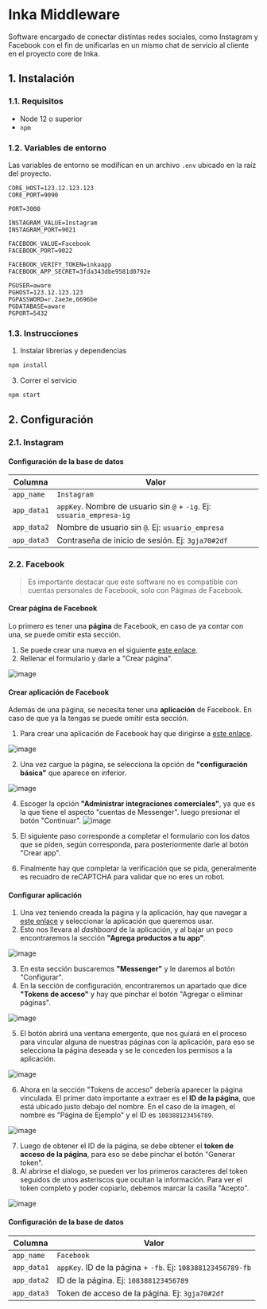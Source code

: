 # Inka Middleware

Software encargado de conectar distintas redes sociales, como Instagram y Facebook con el fin de unificarlas en un mismo chat de servicio al cliente en el proyecto core de Inka.

## 1. Instalación

### 1.1. Requisitos
- Node 12 o superior
- `npm`

### 1.2. Variables de entorno
Las variables de entorno se modifican en un archivo `.env` ubicado en la raíz del proyecto.
```
CORE_HOST=123.12.123.123
CORE_PORT=9090

PORT=3000

INSTAGRAM_VALUE=Instagram
INSTAGRAM_PORT=9021

FACEBOOK_VALUE=Facebook
FACEBOOK_PORT=9022

FACEBOOK_VERIFY_TOKEN=inkaapp
FACEBOOK_APP_SECRET=3fda343dbe9581d0792e

PGUSER=aware
PGHOST=123.12.123.123
PGPASSWORD=r.2ae3e,6696be
PGDATABASE=aware
PGPORT=5432

```

### 1.3. Instrucciones

1. Instalar librerías y dependencias
```bash
npm install
```

3. Correr el servicio
```bash
npm start
```

## 2. Configuración

### 2.1. Instagram

#### Configuración de la base de datos

| Columna | Valor |
|--|--|
| `app_name` | `Instagram` |
| `app_data1` | `appKey`. Nombre de usuario sin `@` + `-ig`. Ej: `usuario_empresa-ig` |
| `app_data2` | Nombre de usuario sin `@`. Ej: `usuario_empresa` |
| `app_data3` | Contraseña de inicio de sesión. Ej: `3gja70#2df` |


### 2.2. Facebook

> Es importante destacar que este software no es compatible con cuentas personales de Facebook, solo con Páginas de Facebook.

#### Crear página de Facebook

Lo primero es tener una **página** de Facebook, en caso de ya contar con una, se puede omitir esta sección.

1. Se puede crear una nueva en el siguiente [este enlace](https://www.facebook.com/pages/create/). 
2. Rellenar el formulario y darle a "Crear página".
 
![image](https://user-images.githubusercontent.com/16374322/100555164-6fe9f500-3278-11eb-988a-076959cd5ef8.png)


#### Crear aplicación de Facebook

Además de una página, se necesita tener una **aplicación** de Facebook. En caso de que ya la tengas se puede omitir esta sección.

1. Para crear una aplicación de Facebook hay que dirigirse a [este enlace](https://developers.facebook.com/quickstarts/). 
 
 ![image](https://user-images.githubusercontent.com/16374322/100554869-90b14b00-3276-11eb-9057-16f0194e7e71.png)

 2. Una vez cargue la página, se selecciona la opción de **"configuración básica"** que aparece en inferior.

![image](https://user-images.githubusercontent.com/16374322/100554897-d40bb980-3276-11eb-9022-c8ca5f7e070e.png)

 4. Escoger la opción **"Administrar integraciones comerciales"**, ya que es la que tiene el aspecto "cuentas de Messenger". luego presionar el botón "Continuar".
 ![image](https://user-images.githubusercontent.com/16374322/100555027-c0ad1e00-3277-11eb-8722-79f2d1a31458.png)

 5.  El siguiente paso corresponde a completar el formulario con los datos que se piden, según corresponda, para posteriormente darle al botón "Crear app".
 6. Finalmente hay que completar la verificación que se pida, generalmente es recuadro de reCAPTCHA para validar que no eres un robot.
 
#### Configurar aplicación

1. Una vez teniendo creada la página y la aplicación, hay que navegar a [este enlace](https://developers.facebook.com/apps) y seleccionar la aplicación que queremos usar.
2. Esto nos llevara al *dashboard* de la aplicación, y al bajar un poco encontraremos la sección **"Agrega productos a tu app"**.

![image](https://user-images.githubusercontent.com/16374322/100555437-416d1980-327a-11eb-98bf-fee7d828fee3.png)

3. En esta sección buscaremos **"Messenger"** y le daremos al botón "Configurar".
4. En la sección de configuración, encontraremos un apartado que dice **"Tokens de acceso"** y hay que pinchar el botón "Agregar o eliminar páginas".

![image](https://user-images.githubusercontent.com/16374322/100555527-e7b91f00-327a-11eb-993d-62629b8123ae.png)

5. El botón abrirá una ventana emergente, que nos guiará en el proceso para vincular alguna de nuestras páginas con la aplicación, para eso se selecciona la página deseada y se le conceden los permisos a la aplicación.

![image](https://user-images.githubusercontent.com/16374322/100555618-58603b80-327b-11eb-8b82-c6fe19c31aff.png)

6. Ahora en la sección "Tokens de acceso" debería aparecer la página vinculada. El primer dato importante a extraer es el **ID de la página**, que está ubicado justo debajo del nombre. En el caso de la imagen, el nombre es "Página de Ejemplo" y el ID es `108388123456789`.

![image](https://user-images.githubusercontent.com/16374322/100555683-f9e78d00-327b-11eb-956c-334cedb501e4.png)

7. Luego de obtener el ID de la página, se debe obtener el **token de acceso de la página**, para eso se debe pinchar el botón "Generar token".
8. Al abrirse el dialogo, se pueden ver los primeros caracteres del token seguidos de unos asteriscos que ocultan la información. Para ver el token completo y poder copiarlo, debemos marcar la casilla "Acepto".

![image](https://user-images.githubusercontent.com/16374322/100555796-b4778f80-327c-11eb-9b6b-915a2f9fb10e.png)

#### Configuración de la base de datos

| Columna | Valor |
|--|--|
| `app_name` | `Facebook` |
| `app_data1` | `appKey`. ID de la página + `-fb`. Ej: `108388123456789-fb` |
| `app_data2` | ID de la página. Ej: `108388123456789` |
| `app_data3` | Token de acceso de la página. Ej: `3gja70#2df` |

 